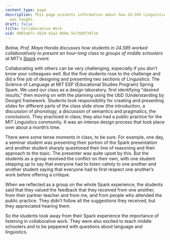 ```yaml
---
content_type: page
description: This page presents information about how 24.S95 Linguistics in K-12 Education
  was taught.
draft: false
title: Collaborative Work
uid: 9882a67c-d529-42a2-9bbe-5e73b8f3471d
---
```

*Below, Prof. Maya Honda discusses how students in 24.S95 worked collaboratively to present an hour-long class to groups of middle schoolers at MIT’s* [*Spark*](https://cua.mit.edu/events/spark-2024/) *event.*

Collaborating with others can be very challenging, especially if you don’t know your colleagues well. But the five students rose to the challenge and did a fine job of designing and presenting two sections of Linguistics: The Science of Language at MIT ESP (Educational Studies Program) Spring Spark. We used our class as a design laboratory, first identifying "desired results," then moving on with the planning using the UbD (Understanding by Design) framework. Students took responsibility for creating and presenting slides for different parts of the class slide show (the introduction, a discussion of phonology, a discussion of semantics and pragmatics, the conclusion). They practiced in class; they also had a public practice for the MIT Linguistics community. It was an intense design process that took place over about a month’s time.

There were some tense moments in class, to be sure. For example, one day, a seminar student was presenting their portion of the Spark presentation and another student sharply questioned their line of reasoning and their approach to the topic. The presenter was quite upset by this. But the students as a group resolved the conflict on their own, with one student stepping up to say that everyone had to listen calmly to one another and another student saying that everyone had to first respect one another’s work before offering a critique.

When we reflected as a group on the whole Spark experience, the students said that they valued the feedback that they received from one another, from their partner teacher and from me, and from people who attended the public practice. They didn’t follow all the suggestions they received, but they appreciated hearing them.

So the students took away from their Spark experience the importance of listening in collaborative work. They were also excited to teach middle schoolers and to be peppered with questions about language and linguistics.